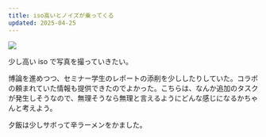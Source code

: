 ```yaml
---
title: iso高いとノイズが乗ってくる
updated: 2025-04-25
---
```

![](https://i.imgur.com/WtmDYje.jpeg)

少し高い iso で写真を撮っていきたい。

博論を進めつつ、セミナー学生のレポートの添削を少ししたりしていた。コラボの頼まれていた情報も提供できたのでよかった。こちらは、なんか追加のタスクが発生しそうなので、無理そうなら無理と言えるようにどんな感じになるかちゃんと考えよう。

夕飯は少しサボって辛ラーメンをかました。